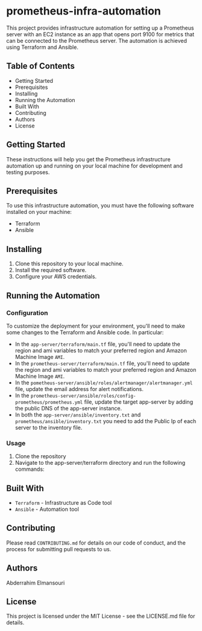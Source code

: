 # prometheus-infra-automation

This project provides infrastructure automation for setting up a Prometheus server with an EC2 instance as an app that opens port 9100 for metrics that can be connected to the Prometheus server. The automation is achieved using Terraform and Ansible.

## Table of Contents

* Getting Started
* Prerequisites
* Installing
* Running the Automation
* Built With
* Contributing
* Authors
* License

## Getting Started

These instructions will help you get the Prometheus infrastructure automation up and running on your local machine for development and testing purposes.

## Prerequisites

To use this infrastructure automation, you must have the following software installed on your machine:

* Terraform
* Ansible

## Installing
1. Clone this repository to your local machine.
2. Install the required software.
3. Configure your AWS credentials.

## Running the Automation 

### Configuration

To customize the deployment for your environment, you'll need to make some changes to the Terraform and Ansible code. In particular:

* In the `app-server/terraform/main.tf` file, you'll need to update the region and ami variables to match your preferred region and Amazon Machine Image `AMI`.
* In the `prometheus-server/terraform/main.tf` file, you'll need to update the region and ami variables to match your preferred region and Amazon Machine Image `AMI`.
* In the `pometheus-server/ansible/roles/alertmanager/alertmanager.yml` file, update the email address for alert notifications.
* In the `prometheus-server/ansible/roles/config-prometheus/prometheus.yml` file, update the target app-server by adding the public DNS of the app-server instance.
* In both the `app-server/ansible/inventory.txt` and `prometheus/ansible/inventory.txt` you need to add the Public Ip of each server to the inventory file.

### Usage 

1. Clone the repository
2. Navigate to the app-server/terraform directory and run the following commands:


## Built With

* `Terraform` - Infrastructure as Code tool
* `Ansible` - Automation tool

## Contributing

Please read `CONTRIBUTING.md` for details on our code of conduct, and the process for submitting pull requests to us.

## Authors

Abderrahim Elmansouri

## License

This project is licensed under the MIT License - see the LICENSE.md file for details.
